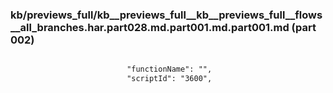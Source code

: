 ### kb/previews_full/kb__previews_full__kb__previews_full__flows__all_branches.har.part028.md.part001.md.part001.md (part 002)

```md

                          "functionName": "",
                          "scriptId": "3600",
           
```

```
